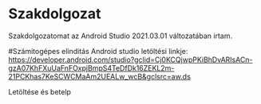 # Szakdolgozat

Szakdolgozatomat az Android Studio 2021.03.01 változatában irtam. 

#Számitogépes elinditás
Android studio letöltési linkje: https://developer.android.com/studio?gclid=Cj0KCQjwpPKiBhDvARIsACn-gzA07KhFXuUaFnFOxpjBmpS4TeDfDk16ZEKL2m-21PCKhas7KeSCWCMaAm2UEALw_wcB&gclsrc=aw.ds

Letöltése és betelp

